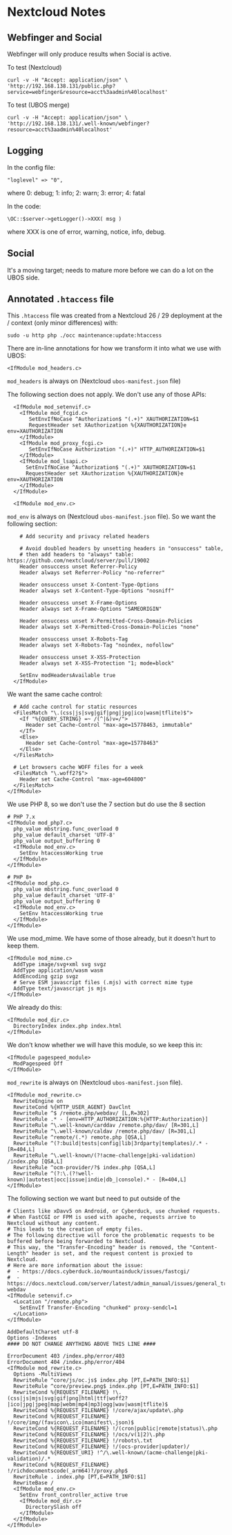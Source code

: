 # Nextcloud Notes

## Webfinger and Social

Webfinger will only produce results when Social is active.

To test (Nextcloud)

    curl -v -H "Accept: application/json" \
    'http://192.168.138.131/public.php?service=webfinger&resource=acct%3aadmin%40localhost'

To test (UBOS merge)

    curl -v -H "Accept: application/json" \
    'http://192.168.138.131/.well-known/webfinger?resource=acct%3aadmin%40localhost'

## Logging

In the config file:

    "loglevel" => "0",

where 0: debug; 1: info; 2: warn; 3: error; 4: fatal

In the code:

    \OC::$server->getLogger()->XXX( msg )

where XXX is one of error, warning, notice, info, debug.


## Social

It's a moving target; needs to mature more before we can do a lot on the UBOS side.

## Annotated `.htaccess` file

This `.htaccess` file was created from a Nextcloud 26 / 29 deployment at the / context
(only minor differences) with:

```
sudo -u http php ./occ maintenance:update:htaccess
```

There are in-line annotations for how we transform it into what we use with UBOS:


```
<IfModule mod_headers.c>
```

`mod_headers` is always on (Nextcloud `ubos-manifest.json` file)

The following section does not apply. We don't use any of those APIs:

```
  <IfModule mod_setenvif.c>
    <IfModule mod_fcgid.c>
       SetEnvIfNoCase ^Authorization$ "(.+)" XAUTHORIZATION=$1
       RequestHeader set XAuthorization %{XAUTHORIZATION}e env=XAUTHORIZATION
    </IfModule>
    <IfModule mod_proxy_fcgi.c>
       SetEnvIfNoCase Authorization "(.+)" HTTP_AUTHORIZATION=$1
    </IfModule>
    <IfModule mod_lsapi.c>
      SetEnvIfNoCase ^Authorization$ "(.+)" XAUTHORIZATION=$1
      RequestHeader set XAuthorization %{XAUTHORIZATION}e env=XAUTHORIZATION
    </IfModule>
  </IfModule>

  <IfModule mod_env.c>
```

`mod_env` is always on (Nextcloud `ubos-manifest.json` file). So we want
the following section:

```
    # Add security and privacy related headers

    # Avoid doubled headers by unsetting headers in "onsuccess" table,
    # then add headers to "always" table: https://github.com/nextcloud/server/pull/19002
    Header onsuccess unset Referrer-Policy
    Header always set Referrer-Policy "no-referrer"

    Header onsuccess unset X-Content-Type-Options
    Header always set X-Content-Type-Options "nosniff"

    Header onsuccess unset X-Frame-Options
    Header always set X-Frame-Options "SAMEORIGIN"

    Header onsuccess unset X-Permitted-Cross-Domain-Policies
    Header always set X-Permitted-Cross-Domain-Policies "none"

    Header onsuccess unset X-Robots-Tag
    Header always set X-Robots-Tag "noindex, nofollow"

    Header onsuccess unset X-XSS-Protection
    Header always set X-XSS-Protection "1; mode=block"

    SetEnv modHeadersAvailable true
  </IfModule>
```

We want the same cache control:

```
  # Add cache control for static resources
  <FilesMatch "\.(css|js|svg|gif|png|jpg|ico|wasm|tflite)$">
    <If "%{QUERY_STRING} =~ /(^|&)v=/">
      Header set Cache-Control "max-age=15778463, immutable"
    </If>
    <Else>
      Header set Cache-Control "max-age=15778463"
    </Else>
  </FilesMatch>

  # Let browsers cache WOFF files for a week
  <FilesMatch "\.woff2?$">
    Header set Cache-Control "max-age=604800"
  </FilesMatch>
</IfModule>
```

We use PHP 8, so we don't use the 7 section but do use the 8 section

```
# PHP 7.x
<IfModule mod_php7.c>
  php_value mbstring.func_overload 0
  php_value default_charset 'UTF-8'
  php_value output_buffering 0
  <IfModule mod_env.c>
    SetEnv htaccessWorking true
  </IfModule>
</IfModule>

# PHP 8+
<IfModule mod_php.c>
  php_value mbstring.func_overload 0
  php_value default_charset 'UTF-8'
  php_value output_buffering 0
  <IfModule mod_env.c>
    SetEnv htaccessWorking true
  </IfModule>
</IfModule>
```

We use mod_mime. We have some of those already, but it doesn't hurt to
keep them.

```
<IfModule mod_mime.c>
  AddType image/svg+xml svg svgz
  AddType application/wasm wasm
  AddEncoding gzip svgz
  # Serve ESM javascript files (.mjs) with correct mime type
  AddType text/javascript js mjs
</IfModule>
```

We already do this:

```
<IfModule mod_dir.c>
  DirectoryIndex index.php index.html
</IfModule>
```

We don't know whether we will have this module, so we keep this in:

```
<IfModule pagespeed_module>
  ModPagespeed Off
</IfModule>
```

`mod_rewrite` is always on (Nextcloud `ubos-manifest.json` file).

```
<IfModule mod_rewrite.c>
  RewriteEngine on
  RewriteCond %{HTTP_USER_AGENT} DavClnt
  RewriteRule ^$ /remote.php/webdav/ [L,R=302]
  RewriteRule .* - [env=HTTP_AUTHORIZATION:%{HTTP:Authorization}]
  RewriteRule ^\.well-known/carddav /remote.php/dav/ [R=301,L]
  RewriteRule ^\.well-known/caldav /remote.php/dav/ [R=301,L]
  RewriteRule ^remote/(.*) remote.php [QSA,L]
  RewriteRule ^(?:build|tests|config|lib|3rdparty|templates)/.* - [R=404,L]
  RewriteRule ^\.well-known/(?!acme-challenge|pki-validation) /index.php [QSA,L]
  RewriteRule ^ocm-provider/?$ index.php [QSA,L]
  RewriteRule ^(?:\.(?!well-known)|autotest|occ|issue|indie|db_|console).* - [R=404,L]
</IfModule>
```

The following section we want but need to put outside of the <Directory>

```
# Clients like xDavv5 on Android, or Cyberduck, use chunked requests.
# When FastCGI or FPM is used with apache, requests arrive to Nextcloud without any content.
# This leads to the creation of empty files.
# The following directive will force the problematic requests to be buffered before being forwarded to Nextcloud.
# This way, the "Transfer-Encoding" header is removed, the "Content-Length" header is set, and the request content is proxied to Nextcloud.
# Here are more information about the issue:
#  - https://docs.cyberduck.io/mountainduck/issues/fastcgi/
#  - https://docs.nextcloud.com/server/latest/admin_manual/issues/general_troubleshooting.html#troubleshooting-webdav
<IfModule setenvif.c>
  <Location "/remote.php">
    SetEnvIf Transfer-Encoding "chunked" proxy-sendcl=1
  </Location>
</IfModule>

AddDefaultCharset utf-8
Options -Indexes
#### DO NOT CHANGE ANYTHING ABOVE THIS LINE ####

ErrorDocument 403 /index.php/error/403
ErrorDocument 404 /index.php/error/404
<IfModule mod_rewrite.c>
  Options -MultiViews
  RewriteRule ^core/js/oc.js$ index.php [PT,E=PATH_INFO:$1]
  RewriteRule ^core/preview.png$ index.php [PT,E=PATH_INFO:$1]
  RewriteCond %{REQUEST_FILENAME} !\.(css|js|mjs|svg|gif|png|html|ttf|woff2?|ico|jpg|jpeg|map|webm|mp4|mp3|ogg|wav|wasm|tflite)$
  RewriteCond %{REQUEST_FILENAME} !/core/ajax/update\.php
  RewriteCond %{REQUEST_FILENAME} !/core/img/(favicon\.ico|manifest\.json)$
  RewriteCond %{REQUEST_FILENAME} !/(cron|public|remote|status)\.php
  RewriteCond %{REQUEST_FILENAME} !/ocs/v(1|2)\.php
  RewriteCond %{REQUEST_FILENAME} !/robots\.txt
  RewriteCond %{REQUEST_FILENAME} !/(ocs-provider|updater)/
  RewriteCond %{REQUEST_URI} !^/\.well-known/(acme-challenge|pki-validation)/.*
  RewriteCond %{REQUEST_FILENAME} !/richdocumentscode(_arm64)?/proxy.php$
  RewriteRule . index.php [PT,E=PATH_INFO:$1]
  RewriteBase /
  <IfModule mod_env.c>
    SetEnv front_controller_active true
    <IfModule mod_dir.c>
      DirectorySlash off
    </IfModule>
  </IfModule>
</IfModule>
```
